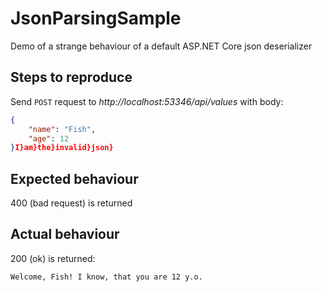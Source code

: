 # JsonParsingSample
Demo of a strange behaviour of a default ASP.NET Core json deserializer

## Steps to reproduce

Send `POST` request to _http://localhost:53346/api/values_ with body:

```json
{
	"name": "Fish",
	"age": 12
}I}am}the}invalid}json}
```

## Expected behaviour

400 (bad request) is returned

## Actual behaviour

200 (ok) is returned:

```
Welcome, Fish! I know, that you are 12 y.o.
```


